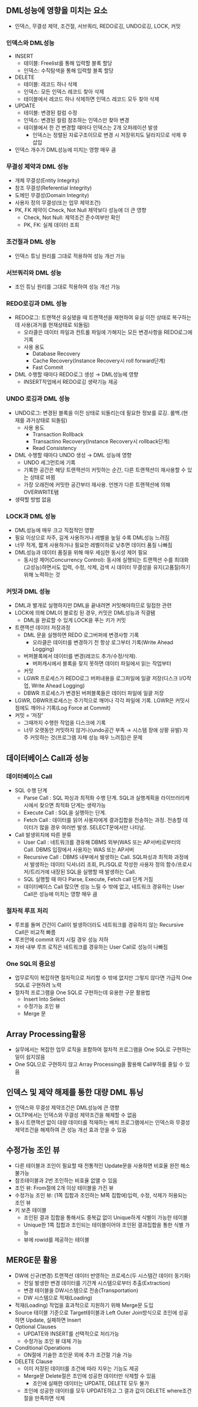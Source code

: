 ## DML성능에 영향을 미치는 요소

- 인덱스, 무결성 제약, 조건절, 서브쿼리, REDO로깅, UNDO로깅, LOCK, 커밋

### 인덱스와 DML성능

- INSERT
    - 테이블: Freelist를 통해 입력할 블록 할당
    - 인덱스: 수직탐색을 통해 입력할 블록 할당
- DELETE
    - 테이블: 레코드 하나 삭제
    - 인덱스: 모든 인덱스 레코드 찾아 삭제
    - 테이블에서 레코드 하나 삭제하면 인덱스 레코드 모두 찾아 삭제
- UPDATE
    - 테이블: 변경된 컬럼 수정
    - 인덱스: 변경된 컬럼 참조하는 인덱스만 찾아 변경
    - 테이블에서 한 건 변경할 때마다 인덱스는 2개 오퍼레이션 발생
        - 인덱스는 정렬된 자료구조이므로 변경 시 저장위치도 달라지므로 삭제 후 삽입
- 인덱스 개수가 DML성능에 미치는 영향 매우 큼

### 무결성 제약과 DML 성능

- 개체 무결성(Entity Integrity)
- 참조 무결성(Referential Integrity)
- 도메인 무결성(Domain Integrity)
- 사용자 정의 무결성(또는 업무 제약조건)
- PK, FK 제약이 Check, Not Null 제약보다 성능에 더 큰 영향
    - Check, Not Null: 제약조건 준수여부만 확인
    - PK, FK: 실제 데이터 조회

### 조건절과 DML 성능

- 인덱스 튜닝 원리를 그대로 적용하여 성능 개선 가능

### 서브쿼리와 DML 성능

- 조인 튜닝 원리를 그대로 적용하여 성능 개선 가능

### REDO로깅과 DML 성능

- REDO로그: 트랜잭션 유실됐을 때 트랜잭션을 재현하여 유실 이전 상태로 복구하는데 사용(과거를 현재상태로 되돌림)
    - 오라클은 데이터 파일과 컨트롤 파일에 가해지는 모든 변경사항을 REDO로그에 기록
    - 사용 용도
        - Database Recovery
        - Cache Recovery(Instance Recovery시 roll forward단계)
        - Fast Commit
- DML 수행할 때마다 REDO로그 생성 → DML성능에 영향
    - INSERT작업에서 REDO로깅 생략기능 제공

### UNDO 로깅과 DML 성능

- UNDO로그: 변경된 블록을 이전 상태로 되돌리는데 필요한 정보를 로깅. 롤백.(현재를 과거상태로 되돌림)
    - 사용 용도
        - Transaction Rollback
        - Transactino Recovery(Instance Recovery시 rollback단계)
        - Read Consistency
- DML 수행할 때마다 UNDO 생성 → DML 성능에 영향
    - UNDO 세그먼트에 기록
    - 기록한 공간은 해당 트랜잭션이 커밋하는 순간, 다른 트랜잭션이 재사용할 수 있는 상태로 바뀜
    - 가장 오래전에 커밋한 공간부터 재사용. 언젠가 다른 트랜잭션에 의해 OVERWRITE됌
- 생략할 방법 없음

### LOCK과 DML 성능

- DML성능에 매우 크고 직접적인 영향
- 필요 이상으로 자주, 길게 사용하거나 레벨을 높일 수록 DML성능 느려짐
- 너무 적게, 짧게 사용하거나 필요한 레벨이하로 낮추면 데이터 품질 나빠짐
- DML성능과 데이터 품질을 위해 매우 세심한 동시성 제어 필요
    - 동시성 제어(Concurrency Control): 동시에 실행되는 트랜잭션 수를 최대화(고성능)하면서도 입력, 수정, 삭제, 검색 시 데이터 무결성을 유지(고품질)하기 위해 노력하는 것

### 커밋과 DML 성능

- DML과 별개로 실행하지만 DML을 끝내려면 커밋해야하므로 밀접한 관련
- LOCK에 의해 DML이 블로킹 된 경우, 커밋은 DML성능과 직결됌
    - DML을 완료할 수 있게 LOCK을 푸는 키가 커밋
- 트랜잭션 데이터 저장과정
    - DML 문을 실행하면 REDO 로그버퍼에 변경사항 기록
        - 오라클은 데이터를 변경하기 전 항상 로그부터 기록(Write Ahead Logging)
    - 버퍼블록에서 데이터를 변경(레코드 추가/수정/삭제).
        - 버퍼캐시에서 블록을 찾지 못하면 데이터 파일에서 읽는 작업부터
    - 커밋
    - LGWR 프로세스가 REDO로그 버퍼내용을 로그파일에 일괄 저장(디스크 I/O작업, Write Ahead Logging)
    - DBWR 프로세스가 변경된 버퍼블록들은 데이터 파일에 일괄 저장
- LGWR, DBWR프로세스는 주기적으로 깨어나 각각 파일에 기록. LGWR은 커밋시점에도 깨어나 기록(Log Force at Commit)
- 커밋 = ‘저장’
    - 그때까지 수행한 작업을 디스크에 기록
    - 너무 오랫동안 커밋하지 않거나(undo공간 부족 → 시스템 장애 상황 유발) 자주 커밋하는 것(프로그램 자체 성능 매우 느려짐)은 문제

## 데이터베이스 Call과 성능

### 데이터베이스 Call

- SQL 수행 단계
    - Parse Call : SQL 파싱과 최적화 수행 단계. SQL과 실행계획을 라이브러리캐시에서 찾으면 최적화 단계는 생략가능
    - Execute Call : SQL을 실행하는 단계.
    - Fetch Call : 데이터를 읽어 사용자에게 결과집합을 전송하는 과정. 전송할 데이터가 많을 경우 여러번 발생. SELECT문에서만 나타남.
- Call 발생위치에 따른 분류
    - User Call : 네트워크를 경유해 DBMS 외부(WAS 또는 AP서버)로부터의 Call. DBMS 입장에서 사용자는 WAS 또는 AP서버
    - Recursive Call : DBMS 내부에서 발생하는 Call. SQL파싱과 최적화 과정에서 발생하는 데이터 딕셔너리 조회, PL/SQL로 작성한 사용자 정의 함수/프로시저/트리거에 내장된 SQL을 실행할 때 발생하는 Call.
    - SQL 실행할 때 마다 Parse, Execute, Fetch call 단계 거침
    - 데이터베이스 Call 많으면 성능 느릴 수 밖에 없고, 네트워크 경유하는 User Call은 성능에 미치는 영향 매우 큼

### 절차적 루프 처리

- 루프를 돌며 건건이 Call이 발생하더라도 네트워크를 경유하지 않는 Recursive Call은 비교적 빠름
- 루프안에 commit 위치 시킬 경우 성능 저하
- 자바 내부 루프 로직은 네트워크를 경유하는 User Call로 성능이 나빠짐

### One SQL의 중요성

- 업무로직이 복잡하면 절차적으로 처리할 수 밖에 없지만 그렇지 않다면 가급적 One SQL로 구현하려 노력
- 절차적 프로그램을 One SQL로 구현하는데 유용한 구문 활용법
    - Insert Into Select
    - 수정가능 조인 뷰
    - Merge 문

## Array Processing활용

- 실무에서는 복잡한 업무 로직을 포함하여 절차적 프로그램을 One SQL로 구현하는 일이 쉽지않음
- One SQL으로 구현하지 않고 Array Processing을 활용해 Call부하를 줄일 수 있음

## 인덱스 및 제약 해제를 통한 대량 DML 튜닝

- 인덱스와 무결성 제약조건은 DML성능에 큰 영향
- OLTP에서는 인덱스와 무결성 제약조건을 해제할 수 없음
- 동시 트랜잭션 없이 대량 데이터를 적재하는 배치 프로그램에서는 인덱스와 무결성 제약조건을 해제하여 큰 성능 개선 효과 얻을 수 있음

## 수정가능 조인 뷰

- 다른 테이블과 조인이 필요할 때 전통적인 Update문을 사용하면 비효율 완전 해소 불가능
- 참조테이블과 2번 조인하는 비효율 없앨 수 있음
- 조인 뷰: From절에 2개 이상 테이블을 가진 뷰
- 수정가능 조인 뷰: (1쪽 집합과 조인하는 M쪽 집합에)입력, 수정, 삭제가 허용되는 조인 뷰
- 키 보존 테이블
    - 조인된 결과 집합을 통해서도 중복값 없이 Unique하게 식별이 가능한 테이블
    - Unique한 1쪽 집합과 조인되는 테이블이어야 조인된 결과집합을 통한 식별 가능
    - 뷰에 rowid를 제공하는 테이블

## MERGE문 활용

- DW에 신규(변경) 트랜잭션 데이터 반영하는 프로세스(두 시스템간 데이터 동기화)
    - 전일 발생한 변경 데이터를 기간계 시스템으로부터 추출(Extraction)
    - 변경 테이블을 DW시스템으로 전송(Transportation)
    - DW 시스템으로 적재(Loading)
- 적재(Loading) 작업을 효과적으로 지원하기 위해 Merge문 도입
- Source 테이블 기준으로 Target테이블과 Left Outer Join방식으로 조인에 성공하면 Update, 실패하면 Insert
- Optional Clauses
    - UPDATE와 INSERT를 선택적으로 처리가능
    - 수정가능 조인 뷰 대체 가능
- Conditional Operations
    - ON절에 기술한 조인문 외에 추가 조건절 기술 가능
- DELETE Clause
    - 이미 저장된 데이터를 조건에 따라 지우는 기능도 제공
    - Merge문 Delete절은 조인에 성공한 데이터만 삭제할 수 있음
        - 조인에 실패한 데이터는 UPDATE, DELETE 모두 불가
    - 조인에 성공한 데이터를 모두 UPDATE하고 그 결과 값이 DELETE where조건절을 만족하면 삭제
